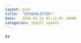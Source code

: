 ```yaml
---
layout: post
title:  "DISQUALIFIED!"
date:   2016-01-11 01:11:01 +0000
categories: jekyll update
---
```


zx